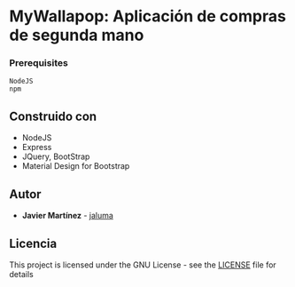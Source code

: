 # MyWallapop: Aplicación de compras de segunda mano

### Prerequisites

```
NodeJS
npm
```

## Construido con
* NodeJS
* Express
* JQuery, BootStrap
* Material Design for Bootstrap

## Autor

* **Javier Martínez** - [jaluma](https://github.com/jaluma)

## Licencia

This project is licensed under the GNU License - see the [LICENSE](LICENSE) file for details